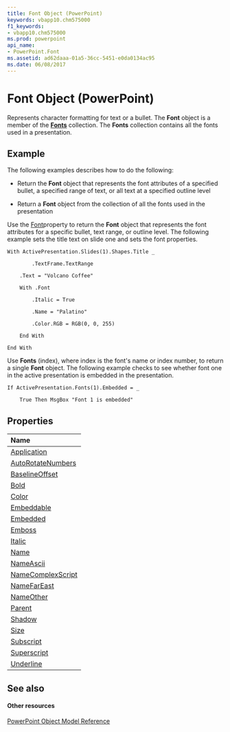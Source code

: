 ```yaml
---
title: Font Object (PowerPoint)
keywords: vbapp10.chm575000
f1_keywords:
- vbapp10.chm575000
ms.prod: powerpoint
api_name:
- PowerPoint.Font
ms.assetid: ad62daaa-01a5-36cc-5451-e0da0134ac95
ms.date: 06/08/2017
---
```



# Font Object (PowerPoint)

Represents character formatting for text or a bullet. The  **Font** object is a member of the **[Fonts](http://msdn.microsoft.com/library/1a8f44ea-515f-5eb9-eab5-6204d9b1d5bc%28Office.15%29.aspx)** collection. The **Fonts** collection contains all the fonts used in a presentation.


## Example

The following examples describes how to do the following:


- Return the  **Font** object that represents the font attributes of a specified bullet, a specified range of text, or all text at a specified outline level
    
- Return a  **Font** object from the collection of all the fonts used in the presentation
    
Use the [Font](http://msdn.microsoft.com/library/234c8843-3c0d-a425-0173-02c3910ba400%28Office.15%29.aspx)property to return the  **Font** object that represents the font attributes for a specific bullet, text range, or outline level. The following example sets the title text on slide one and sets the font properties.




```
With ActivePresentation.Slides(1).Shapes.Title _

        .TextFrame.TextRange

    .Text = "Volcano Coffee"

    With .Font

        .Italic = True

        .Name = "Palatino"

        .Color.RGB = RGB(0, 0, 255)

    End With

End With
```

Use  **Fonts** (index), where index is the font's name or index number, to return a single **Font** object. The following example checks to see whether font one in the active presentation is embedded in the presentation.




```
If ActivePresentation.Fonts(1).Embedded = _

    True Then MsgBox "Font 1 is embedded"
```


## Properties



|**Name**|
|:-----|
|[Application](http://msdn.microsoft.com/library/70e38091-9f12-74c7-18b9-13474ac26644%28Office.15%29.aspx)|
|[AutoRotateNumbers](http://msdn.microsoft.com/library/621ccc86-d5cb-d2c1-262f-5652eff5800a%28Office.15%29.aspx)|
|[BaselineOffset](http://msdn.microsoft.com/library/aa948e2e-957c-ff4c-16b9-480d7f5f2d24%28Office.15%29.aspx)|
|[Bold](http://msdn.microsoft.com/library/13e81c46-5ae7-21ee-58e1-5ab23de552d5%28Office.15%29.aspx)|
|[Color](http://msdn.microsoft.com/library/461d3fdc-5097-ceca-76f6-81d924f8a7b7%28Office.15%29.aspx)|
|[Embeddable](http://msdn.microsoft.com/library/50824587-0371-e7eb-8885-370f97b8bf0c%28Office.15%29.aspx)|
|[Embedded](http://msdn.microsoft.com/library/3fd7fe50-19a9-9944-f7c8-0ba54bc07c93%28Office.15%29.aspx)|
|[Emboss](http://msdn.microsoft.com/library/734b5bd7-4b1f-d3b3-d8bd-f73d0bc86f67%28Office.15%29.aspx)|
|[Italic](http://msdn.microsoft.com/library/5fc7e3fe-e103-72ea-42cb-c178b411312a%28Office.15%29.aspx)|
|[Name](http://msdn.microsoft.com/library/6798b75b-7fb8-a046-1532-a8cc41b76af8%28Office.15%29.aspx)|
|[NameAscii](http://msdn.microsoft.com/library/06db0f5b-71ac-704d-eef2-1be8a96fb7a8%28Office.15%29.aspx)|
|[NameComplexScript](http://msdn.microsoft.com/library/ef1e44d6-ff5d-aaa9-4eaa-643cb2ebc2bf%28Office.15%29.aspx)|
|[NameFarEast](http://msdn.microsoft.com/library/0b3f7d98-bda5-eec3-f570-20d8b575c0a3%28Office.15%29.aspx)|
|[NameOther](http://msdn.microsoft.com/library/64f62838-635c-9b6d-082a-06fe698685e1%28Office.15%29.aspx)|
|[Parent](http://msdn.microsoft.com/library/5cf96dc7-aa6a-e3f6-d8f3-c0b92d6b1a6a%28Office.15%29.aspx)|
|[Shadow](http://msdn.microsoft.com/library/37d23e3a-26a7-ba20-1e23-13861090ae79%28Office.15%29.aspx)|
|[Size](http://msdn.microsoft.com/library/dd56a4e9-20c7-b38d-0d0e-82e5326d51c4%28Office.15%29.aspx)|
|[Subscript](http://msdn.microsoft.com/library/ad23433b-b14b-9b2a-3bf6-772de41995f7%28Office.15%29.aspx)|
|[Superscript](http://msdn.microsoft.com/library/6f0bba73-f375-d715-3ddb-f1ab6041336c%28Office.15%29.aspx)|
|[Underline](http://msdn.microsoft.com/library/ee21ab18-b131-7e4d-de19-93c9b7549d3b%28Office.15%29.aspx)|

## See also


#### Other resources


[PowerPoint Object Model Reference](http://msdn.microsoft.com/library/00acd64a-5896-0459-39af-98df2849849e%28Office.15%29.aspx)
